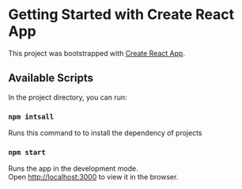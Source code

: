 # Getting Started with Create React App

This project was bootstrapped with [Create React App](https://github.com/facebook/create-react-app).

## Available Scripts

In the project directory, you can run:

### `npm intsall`

Runs this command to to install the dependency of projects

### `npm start`

Runs the app in the development mode.\
Open [http://localhost:3000](http://localhost:3000) to view it in the browser.

